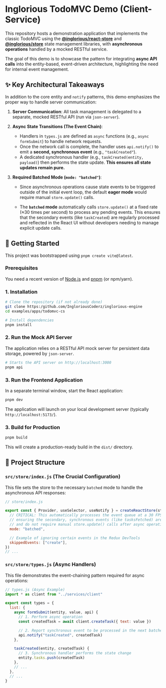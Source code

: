 # Inglorious TodoMVC Demo (Client-Service)

This repository hosts a demonstration application that implements the classic TodoMVC using the **[@inglorious/react-store](https://www.npmjs.com/package/@inglorious/react-store)** and **[@inglorious/store](https://www.npmjs.com/package/@inglorious/store)** state management libraries, with **asynchronous operations** handled by a mocked RESTful service.

The goal of this demo is to showcase the pattern for integrating **async API calls** into the entity-based, event-driven architecture, highlighting the need for internal event management.

## ✨ Key Architectural Takeaways

In addition to the core entity and `notify` patterns, this demo emphasizes the proper way to handle server communication:

1. **Server Communication**: All task management is delegated to a separate, mocked RESTful API (run via `json-server`).

2. **Async State Transitions (The Event Chain)**:
   - Handlers in `types.js` are defined as `async` functions (e.g., `async formSubmit`) to handle network requests.
   - Once the network call is complete, the handler uses `api.notify()` to emit a **second, synchronous event** (e.g., `"taskCreated"`).
   - A dedicated synchronous handler (e.g., `taskCreated(entity, payload)`) then performs the state update. **This ensures all state updates remain pure.**

3. **Required Batched Mode (`mode: "batched"`)**:
   - Since asynchronous operations cause state events to be triggered outside of the initial event loop, the default **eager mode** would require manual `store.update()` calls.

   - The **`batched` mode** automatically calls `store.update()` at a fixed rate (≈30 times per second) to process any pending events. This ensures that the secondary events (like `taskCreated`) are regularly processed and reflected in the React UI without developers needing to manage explicit update calls.

## 🚀 Getting Started

This project was bootstrapped using `pnpm create vite@latest`.

### Prerequisites

You need a recent version of [Node.js](https://nodejs.org/) and [pnpm](https://pnpm.io/) (or npm/yarn).

### 1. Installation

```bash
# Clone the repository (if not already done)
git clone https:/github.com/IngloriousCoderz/inglorious-engine
cd examples/apps/todomvc-cs

# Install dependencies
pnpm install
```

### 2. Run the Mock API Server

The application relies on a RESTful API mock server for persistent data storage, powered by `json-server`.

```bash
# Starts the API server on http://localhost:3000
pnpm api
```

### 3. Run the Frontend Application

In a separate terminal window, start the React application:

```bash
pnpm dev
```

The application will launch on your local development server (typically `http://localhost:5173/`).

### 3. Build for Production

```bash
pnpm build
```

This will create a production-ready build in the `dist/` directory.

## 📁 Project Structure

### `src/store/index.js` (The Crucial Configuration)

This file sets the store to the necessary `batched` mode to handle the asynchronous API responses:

```javascript
// store/index.js

export const { Provider, useSelector, useNotify } = createReactStore(store, {
  // CRITICAL: This automatically processes the event queue at a 30 FPS rate,
  // ensuring the secondary, synchronous events (like tasksFetched) are handled
  // and do not require manual store.update() calls after async operations.
  mode: "batched",

  // Example of ignoring certain events in the Redux DevTools
  skippedEvents: ["create"],
})
// ...
```

### `src/store/types.js` (Async Handlers)

This file demonstrates the event-chaining pattern required for async operations:

```javascript
// types.js (Async Example)
import * as client from "../services/client"

export const types = {
  list: {
    async formSubmit(entity, value, api) {
      // 1. Perform async operation
      const createdTask = await client.createTask({ text: value })

      // 2. Report synchronous event to be processed in the next batched update
      api.notify("taskCreated", createdTask)
    },

    taskCreated(entity, createdTask) {
      // 3. Synchronous handler performs the state change
      entity.tasks.push(createdTask)
    },
    // ...
  },
  // ...
}
```

